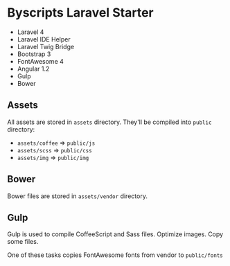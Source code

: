 # Byscripts Laravel Starter

- Laravel 4
- Laravel IDE Helper
- Laravel Twig Bridge
- Bootstrap 3
- FontAwesome 4
- Angular 1.2
- Gulp
- Bower

## Assets

All assets are stored in `assets` directory. They'll be compiled into `public` directory:

- `assets/coffee` => `public/js`
- `assets/scss` => `public/css`
- `assets/img` => `public/img`

## Bower

Bower files are stored in `assets/vendor` directory.

## Gulp

Gulp is used to compile CoffeeScript and Sass files. Optimize images. Copy some files.

One of these tasks copies FontAwesome fonts from vendor to `public/fonts`
